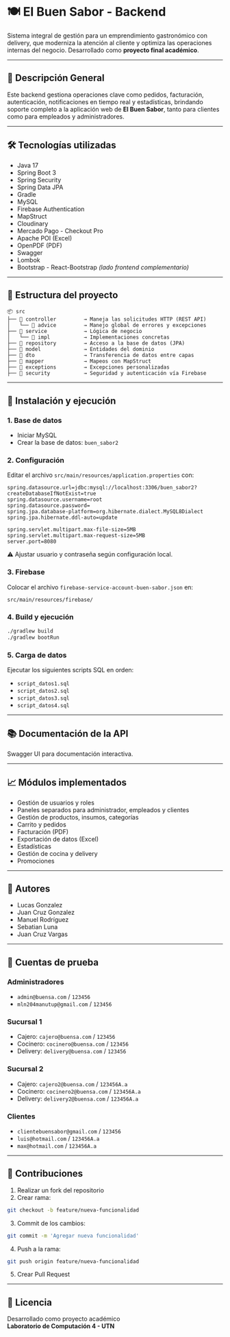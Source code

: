 
# 🍽️ El Buen Sabor - Backend

Sistema integral de gestión para un emprendimiento gastronómico con delivery, que moderniza la atención al cliente y optimiza las operaciones internas del negocio. Desarrollado como **proyecto final académico**.

---

## 🧠 Descripción General

Este backend gestiona operaciones clave como pedidos, facturación, autenticación, notificaciones en tiempo real y estadísticas, brindando soporte completo a la aplicación web de **El Buen Sabor**, tanto para clientes como para empleados y administradores.

---

## 🛠️ Tecnologías utilizadas

- Java 17  
- Spring Boot 3  
- Spring Security  
- Spring Data JPA  
- Gradle  
- MySQL  
- Firebase Authentication  
- MapStruct  
- Cloudinary  
- Mercado Pago - Checkout Pro  
- Apache POI (Excel)  
- OpenPDF (PDF)  
- Swagger  
- Lombok  
- Bootstrap - React-Bootstrap *(lado frontend complementario)*

---

## 🧩 Estructura del proyecto

```
📦 src
├── 📁 controller         → Maneja las solicitudes HTTP (REST API)
│   └── 📁 advice         → Manejo global de errores y excepciones
├── 📁 service            → Lógica de negocio
│   └── 📁 impl           → Implementaciones concretas
├── 📁 repository         → Acceso a la base de datos (JPA)
├── 📁 model              → Entidades del dominio
├── 📁 dto                → Transferencia de datos entre capas
├── 📁 mapper             → Mapeos con MapStruct
├── 📁 exceptions         → Excepciones personalizadas
├── 📁 security           → Seguridad y autenticación vía Firebase
```
---

## 🚀 Instalación y ejecución

### 1. Base de datos

- Iniciar MySQL  
- Crear la base de datos: `buen_sabor2`

### 2. Configuración

Editar el archivo `src/main/resources/application.properties` con:

```properties
spring.datasource.url=jdbc:mysql://localhost:3306/buen_sabor2?createDatabaseIfNotExist=true
spring.datasource.username=root
spring.datasource.password=
spring.jpa.database-platform=org.hibernate.dialect.MySQL8Dialect
spring.jpa.hibernate.ddl-auto=update

spring.servlet.multipart.max-file-size=5MB
spring.servlet.multipart.max-request-size=5MB
server.port=8080
```

⚠️ Ajustar usuario y contraseña según configuración local.

### 3. Firebase

Colocar el archivo `firebase-service-account-buen-sabor.json` en:

```
src/main/resources/firebase/
```

### 4. Build y ejecución

```bash
./gradlew build
./gradlew bootRun
```

### 5. Carga de datos

Ejecutar los siguientes scripts SQL en orden:

- `script_datos1.sql`  
- `script_datos2.sql`  
- `script_datos3.sql`  
- `script_datos4.sql`

---

## 📚 Documentación de la API

Swagger UI para documentación interactiva.

---

## 📈 Módulos implementados

- Gestión de usuarios y roles  
- Paneles separados para administrador, empleados y clientes  
- Gestión de productos, insumos, categorías  
- Carrito y pedidos  
- Facturación (PDF)  
- Exportación de datos (Excel)  
- Estadísticas  
- Gestión de cocina y delivery  
- Promociones  

---

## 👥 Autores

- Lucas Gonzalez  
- Juan Cruz Gonzalez  
- Manuel Rodríguez  
- Sebatian Luna  
- Juan Cruz Vargas  

---

## 🧪 Cuentas de prueba

### Administradores
- `admin@buensa.com` / `123456`  
- `mln204manutup@gmail.com` / `123456`

### Sucursal 1
- Cajero: `cajero@buensa.com` / `123456`  
- Cocinero: `cocinero@buensa.com` / `123456`  
- Delivery: `delivery@buensa.com` / `123456`  

### Sucursal 2
- Cajero: `cajero2@buensa.com` / `123456A.a`  
- Cocinero: `cocinero2@buensa.com` / `123456A.a`  
- Delivery: `delivery2@buensa.com` / `123456A.a`

### Clientes
- `clientebuensabor@gmail.com` / `123456`  
- `luis@hotmail.com` / `123456A.a`  
- `max@hotmail.com` / `123456A.a`

---

## 🤝 Contribuciones

1. Realizar un fork del repositorio  
2. Crear rama:  
```bash
git checkout -b feature/nueva-funcionalidad
```
3. Commit de los cambios:  
```bash
git commit -m 'Agregar nueva funcionalidad'
```
4. Push a la rama:  
```bash
git push origin feature/nueva-funcionalidad
```
5. Crear Pull Request

---

## 📄 Licencia

Desarrollado como proyecto académico  
**Laboratorio de Computación 4 - UTN**

